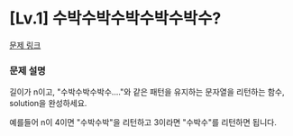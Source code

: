 # [Lv.1] 수박수박수박수박수박수?

[문제 링크](https://school.programmers.co.kr/learn/courses/30/lessons/12922) 

### 문제 설명

<p>길이가 n이고, "수박수박수박수...."와 같은 패턴을 유지하는 문자열을 리턴하는 함수, solution을 완성하세요.</p>
<p>예를들어 n이 4이면 "수박수박"을 리턴하고 3이라면 "수박수"를 리턴하면 됩니다.</p>

